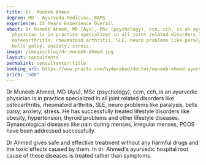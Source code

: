 ```yaml
---
title: Dr. Muneeb Ahmed
degree: MD - Ayurveda Medicine, BAMS
experience: 15 Years Experience Overall
about: Dr Muneeb Ahmed, MD (Ayu), MSc (psychology), ccm, cch, is an ayurvedic
  physician is in practice specialized in all joint related disorders like
  osteoarthritis, rheumatoid arthritis, SLE, neuro problems like paralysis,
  bells palsy, anxiety, stress.
image: /images/blog/dr-muneeb-ahmed.jpg
layout: consultants
permalink: consultants/:title
booking_url: https://www.practo.com/hyderabad/doctor/muneeb-ahmed-ayurveda?practice_id=835155&specialization=Ayurveda&referrer=doctor_listing&page_uid=fb5b4594-2a2a-4d2b-a81f-048506bcf0fc
price: "500"
---
```

Dr Muneeb Ahmed, MD (Ayu), MSc (psychology), ccm, cch, is an ayurvedic physician is in practice specialized in all joint related disorders like osteoarthritis, rheumatoid arthritis, SLE, neuro problems like paralysis, bells palsy, anxiety, stress. He has successfully treated lifestyle disorders like obesity, hypertension, thyroid problems and other lifestyle diseases. Gynaecological diseases like pain during menses, irregular menses, PCOS have been addressed successfully.

Dr Ahmed gives safe and effective treatment without any harmful drugs and the toxic effects caused by them. In dr. Ahmed's ayurvedic hospital root cause of these diseases is treated rather than symptoms.

